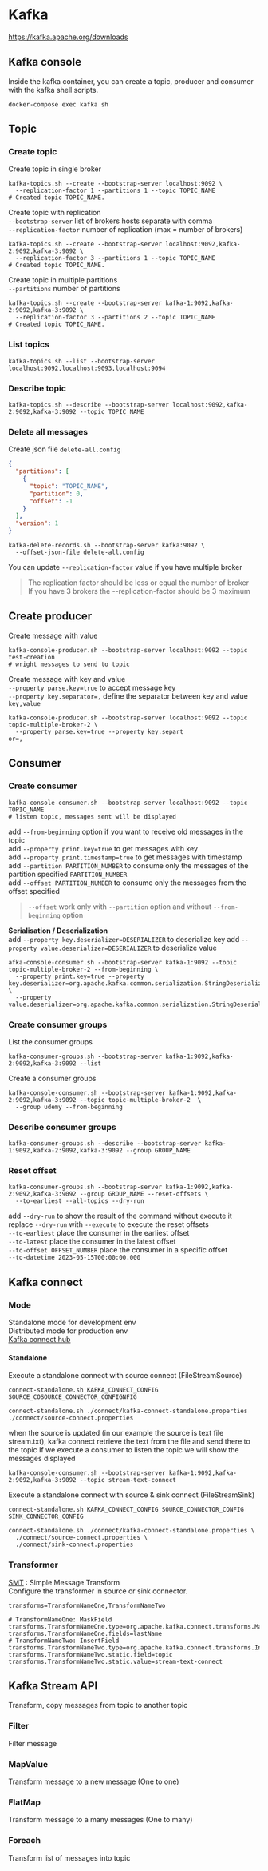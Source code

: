 # Kafka
https://kafka.apache.org/downloads


## Kafka console
Inside the kafka container, you can create a topic, producer and consumer with the kafka shell scripts.

```shell
docker-compose exec kafka sh
```

## Topic
### Create topic
Create topic in single broker
```shell
kafka-topics.sh --create --bootstrap-server localhost:9092 \
  --replication-factor 1 --partitions 1 --topic TOPIC_NAME
# Created topic TOPIC_NAME.
```
Create topic with replication<br>
`--bootstrap-server`  list of brokers hosts separate with comma<br>
`--replication-factor` number of replication (max = number of brokers)
```shell
kafka-topics.sh --create --bootstrap-server localhost:9092,kafka-2:9092,kafka-3:9092 \
  --replication-factor 3 --partitions 1 --topic TOPIC_NAME
# Created topic TOPIC_NAME.
```
Create topic in multiple partitions<br>
`--partitions` number of partitions
```shell
kafka-topics.sh --create --bootstrap-server kafka-1:9092,kafka-2:9092,kafka-3:9092 \
  --replication-factor 3 --partitions 2 --topic TOPIC_NAME
# Created topic TOPIC_NAME.
```

### List topics
```shell
kafka-topics.sh --list --bootstrap-server localhost:9092,localhost:9093,localhost:9094
```

### Describe topic 
```shell
kafka-topics.sh --describe --bootstrap-server localhost:9092,kafka-2:9092,kafka-3:9092 --topic TOPIC_NAME
```

### Delete all messages
Create json file `delete-all.config`
```json
{
  "partitions": [
    {
      "topic": "TOPIC_NAME",
      "partition": 0,
      "offset": -1
    }
  ],
  "version": 1
}
```
```shell
kafka-delete-records.sh --bootstrap-server kafka:9092 \
  --offset-json-file delete-all.config
```

You can update `--replication-factor` value if you have multiple broker
> The replication factor should be less or equal the number of broker<br>
> If you have 3 brokers the --replication-factor should be 3 maximum
## Create producer
Create message with value
```shell
kafka-console-producer.sh --bootstrap-server localhost:9092 --topic test-creation
# wright messages to send to topic
```
Create message with key and value<br>
`--property parse.key=true` to accept message key<br>
`--property key.separator=,` define the separator between key and value `key,value`
```shell
kafka-console-producer.sh --bootstrap-server localhost:9092 --topic topic-multiple-broker-2 \
  --property parse.key=true --property key.separt
or=,
```

## Consumer
### Create consumer
```shell
kafka-console-consumer.sh --bootstrap-server localhost:9092 --topic TOPIC_NAME
# listen topic, messages sent will be displayed
```
add `--from-beginning` option if you want to receive old messages in the topic<br>
add `--property print.key=true` to get messages with key<br>
add `--property print.timestamp=true` to get messages with timestamp<br>
add `--partition PARTITION_NUMBER` to consume only the messages of the partition specified `PARTITION_NUMBER`<br>
add `--offset PARTITION_NUMBER` to consume only the messages from the offset specified<br>
> `--offset` work only with `--partition` option and without `--from-beginning` option<br>

**Serialisation / Deserialization**<br>
add `--property key.deserializer=DESERIALIZER` to deserialize key
add `--property value.deserializer=DESERIALIZER` to deserialize value

```shell
afka-console-consumer.sh --bootstrap-server kafka-1:9092 --topic topic-multiple-broker-2 --from-beginning \
  --property print.key=true --property key.deserializer=org.apache.kafka.common.serialization.StringDeserializer \
  --property value.deserializer=org.apache.kafka.common.serialization.StringDeserializer
```

### Create consumer groups
List the consumer groups
```shell
kafka-consumer-groups.sh --bootstrap-server kafka-1:9092,kafka-2:9092,kafka-3:9092 --list
```
Create a consumer groups
```shell
kafka-console-consumer.sh --bootstrap-server kafka-1:9092,kafka-2:9092,kafka-3:9092 --topic topic-multiple-broker-2  \
  --group udemy --from-beginning
```
### Describe consumer groups
```shell
kafka-consumer-groups.sh --describe --bootstrap-server kafka-1:9092,kafka-2:9092,kafka-3:9092 --group GROUP_NAME
```

### Reset offset
```shell
kafka-consumer-groups.sh --bootstrap-server kafka-1:9092,kafka-2:9092,kafka-3:9092 --group GROUP_NAME --reset-offsets \
  --to-earliest --all-topics --dry-run
```
add `--dry-run` to show the result of the command without execute it<br>
replace `--dry-run` with `--execute` to execute the reset offsets<br>
`--to-earliest` place the consumer in the earliest offset<br>
`--to-latest` place the consumer in the latest offset<br>
`--to-offset OFFSET_NUMBER` place the consumer in a specific offset<br>
`--to-datetime 2023-05-15T00:00:00.000`<br>

## Kafka connect
### Mode
Standalone mode for development env<br>
Distributed mode for production env<br>
[Kafka connect hub](https://confluent.io/hub)

#### Standalone
Execute a standalone connect with source connect (FileStreamSource)
```shell
connect-standalone.sh KAFKA_CONNECT_CONFIG SOURCE_COSOURCE_CONNECTOR_CONFIGNFIG
```
```shell
connect-standalone.sh ./connect/kafka-connect-standalone.properties ./connect/source-connect.properties
```
when the source is updated (in our example the source is text file stream.txt), kafka connect retrieve the text from the file and send there to the topic
If we execute a consumer to listen the topic we will show the messages displayed
```shell
kafka-console-consumer.sh --bootstrap-server kafka-1:9092,kafka-2:9092,kafka-3:9092 --topic stream-text-connect
```
Execute a standalone connect with source & sink connect (FileStreamSink)
```shell
connect-standalone.sh KAFKA_CONNECT_CONFIG SOURCE_CONNECTOR_CONFIG SINK_CONNECTOR_CONFIG
```
```shell
connect-standalone.sh ./connect/kafka-connect-standalone.properties \
  ./connect/source-connect.properties \
  ./connect/sink-connect.properties
```
### Transformer
[SMT](https://docs.confluent.io/platform/current/connect/transforms/maskfield.html) : Simple Message Transform <br>
Configure the transformer in source or sink connector.
```properties
transforms=TransformNameOne,TransformNameTwo

# TransformNameOne: MaskField
transforms.TransformNameOne.type=org.apache.kafka.connect.transforms.MaskField$Value
transforms.TransformNameOne.fields=lastName
# TransformNameTwo: InsertField
transforms.TransformNameTwo.type=org.apache.kafka.connect.transforms.InsertField$Value
transforms.TransformNameTwo.static.field=topic
transforms.TransformNameTwo.static.value=stream-text-connect
```
## Kafka Stream API
Transform, copy messages from topic to another topic

### Filter
Filter message 

### MapValue
Transform message to a new message (One to one)

### FlatMap
Transform message to a many messages (One to many)

### Foreach
Transform list of messages into topic
